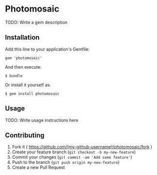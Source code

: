# Photomosaic

TODO: Write a gem description

## Installation

Add this line to your application's Gemfile:

    gem 'photomosaic'

And then execute:

    $ bundle

Or install it yourself as:

    $ gem install photomosaic

## Usage

TODO: Write usage instructions here

## Contributing

1. Fork it ( https://github.com/[my-github-username]/photomosaic/fork )
2. Create your feature branch (`git checkout -b my-new-feature`)
3. Commit your changes (`git commit -am 'Add some feature'`)
4. Push to the branch (`git push origin my-new-feature`)
5. Create a new Pull Request
